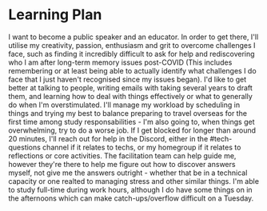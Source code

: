 # Learning Plan

I want to become a public speaker and an educator. In order to get there, I'll utilise my creativity, passion, enthusiasm and grit to overcome challenges I face, such as finding it incredibly difficult to ask for help and rediscovering who I am after long-term memory issues post-COVID (This includes remembering or at least being able to actually identify what challenges I do face that I just haven't recognised since my issues began). I'd like to get better at talking to people, writing emails with taking several years to draft them, and learning how to deal with things effectively or what to generally do when I'm overstimulated. I'll manage my workload by scheduling in things and trying my best to balance preparing to travel overseas for the first time among study responsabilities - I'm also going to, when things get overwhelming, try to do a worse job. If I get blocked for longer than around 20 minutes, I'll reach out for help in the Discord, either in the #tech-questions channel if it relates to techs, or my homegroup if it relates to reflections or core activities. The facilitation team can help guide me, however they're there to help me figure out how to discover answers myself, not give me the answers outright - whether that be in a technical capacity or one realted to managing stress and other similar things. I'm able to study full-time during work hours, although I do have some things on in the afternoons which can make catch-ups/overflow difficult on a Tuesday.


<!-- 1. What is your long term goal or career pathway?
- Become a public speaker and educator

2. A description of your strengths and limitations when it comes to learning
- strengths:
  - creativity, passion, enthusiasm, grit
- limitations/challenges:
  - energy limitations (due to slowly recovering from long-COVID - it's getting better but it takes time)
  - communicating how I feel about things
  - emails not taking me several years to write
  - asking for help
  - definitely asking for help

3.  What skills (non-technical core/human skills) would you like to see developed in yourself while at Dev Academy?
- I don't really know how to categorise them, however being able to clearly communicate what my concerns are and also being able to. I'm not really entirely sure.

4. A commitment to how you will manage your workload in this programme. This should include:
  - An explanation of how you will manage yourself to work productively and safely with other learners, Facilitators and industry/community representatives
    - try my best to and practice reaching out for help.
  - What you will do when things are building up and starting to get to you
    - try to ask for help

5. A commitment as to how and where you will seek help in a timely way
- On the Discord, as soon as I've been blocked for 20 minutes or more.

6. A description of what you expect from the Facilitation team
- Guidance when asked for, but not explicit.

7. Any scheduling information such as block-out times when you are committed to other things. For example, you might have whānau commitments like school drop-offs. It's important to plan these in.
- I don't have anything during the week other than some things after regular work times on Tuesday -->
